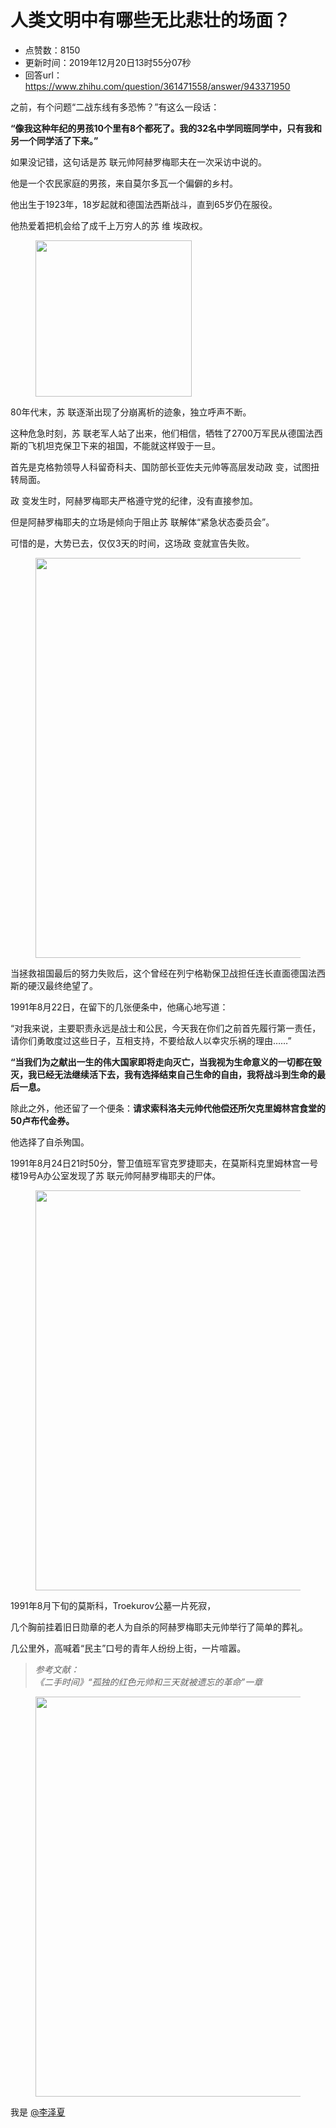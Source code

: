 # 人类文明中有哪些无比悲壮的场面？
- 点赞数：8150
- 更新时间：2019年12月20日13时55分07秒
- 回答url：https://www.zhihu.com/question/361471558/answer/943371950
<body>
 <p data-pid="C8WhK8sa">之前，有个问题“二战东线有多恐怖？”有这么一段话：</p>
 <p data-pid="TpDKkKBW"><b>“像我这种年纪的男孩10个里有8个都死了。我的32名中学同班同学中，只有我和另一个同学活了下来。”</b></p>
 <p data-pid="VBH-c3J8">如果没记错，这句话是苏 联元帅阿赫罗梅耶夫在一次采访中说的。</p>
 <p data-pid="1NcqhFc1">他是一个农民家庭的男孩，来自莫尔多瓦一个偏僻的乡村。</p>
 <p data-pid="y2vBpopY">他出生于1923年，18岁起就和德国法西斯战斗，直到65岁仍在服役。</p>
 <p data-pid="I_jUU9RJ">他热爱着把机会给了成千上万穷人的苏 维 埃政权。</p>
 <figure data-size="normal">
  <img src="https://pic1.zhimg.com/50/v2-bd8dc9d6a6d70cdc22e78ce839c50f11_720w.jpg?source=1940ef5c" data-rawwidth="250" data-rawheight="274" data-size="normal" data-original-token="v2-bd8dc9d6a6d70cdc22e78ce839c50f11" data-default-watermark-src="https://pic1.zhimg.com/50/v2-2577c6806991a0ea323665ec3b6ad262_720w.jpg?source=1940ef5c" class="content_image" width="250">
 </figure>
 <p data-pid="axhRFKNx">80年代末，苏 联逐渐出现了分崩离析的迹象，独立呼声不断。</p>
 <p data-pid="sidepScE">这种危急时刻，苏 联老军人站了出来，他们相信，牺牲了2700万军民从德国法西斯的飞机坦克保卫下来的祖国，不能就这样毁于一旦。</p>
 <p data-pid="FFaosdrX">首先是克格勃领导人科留奇科夫、国防部长亚佐夫元帅等高层发动政 变，试图扭转局面。</p>
 <p data-pid="0W2Fl0AG">政 变发生时，阿赫罗梅耶夫严格遵守党的纪律，没有直接参加。</p>
 <p data-pid="yNA4Uwp2">但是阿赫罗梅耶夫的立场是倾向于阻止苏 联解体“紧急状态委员会”。</p>
 <p data-pid="Yh_JqK_S">可惜的是，大势已去，仅仅3天的时间，这场政 变就宣告失败。</p>
 <figure data-size="normal">
  <img src="https://picx.zhimg.com/50/v2-3bdf9639e5c340ab263c58d15b1ce9d4_720w.jpg?source=1940ef5c" data-rawwidth="640" data-rawheight="412" data-size="normal" data-original-token="v2-3bdf9639e5c340ab263c58d15b1ce9d4" data-default-watermark-src="https://pica.zhimg.com/50/v2-5e1d5882627a706927f24a2802b9a666_720w.jpg?source=1940ef5c" class="origin_image zh-lightbox-thumb" width="640" data-original="https://picx.zhimg.com/v2-3bdf9639e5c340ab263c58d15b1ce9d4_r.jpg?source=1940ef5c">
 </figure>
 <p data-pid="_OL2roJW">当拯救祖国最后的努力失败后，这个曾经在列宁格勒保卫战担任连长直面德国法西斯的硬汉最终绝望了。</p>
 <p data-pid="afPJ4wlg">1991年8月22日，在留下的几张便条中，他痛心地写道：</p>
 <p data-pid="tN7znSq-">“对我来说，主要职责永远是战士和公民，今天我在你们之前首先履行第一责任，请你们勇敢度过这些日子，互相支持，不要给敌人以幸灾乐祸的理由……”</p>
 <p data-pid="aEFye-03"><b>“当我们为之献出一生的伟大国家即将走向灭亡，当我视为生命意义的一切都在毁灭，我已经无法继续活下去，我有选择结束自己生命的自由，我将战斗到生命的最后一息。</b></p>
 <p data-pid="MDznfO9r">除此之外，他还留了一个便条：<b>请求索科洛夫元帅代他偿还所欠克里姆林宫食堂的50卢布代金券。</b></p>
 <p data-pid="9C1pzzXR">他选择了自杀殉国。</p>
 <p data-pid="iE69qYuw">1991年8月24日21时50分，警卫值班军官克罗捷耶夫，在莫斯科克里姆林宫一号楼19号A办公室发现了苏 联元帅阿赫罗梅耶夫的尸体。</p>
 <figure data-size="normal">
  <img src="https://picx.zhimg.com/50/v2-d0ab4af3742cc56a3377dee4f9cb39fb_720w.jpg?source=1940ef5c" data-rawwidth="640" data-rawheight="388" data-size="normal" data-original-token="v2-d0ab4af3742cc56a3377dee4f9cb39fb" data-default-watermark-src="https://picx.zhimg.com/50/v2-5f88e950b01ff8e90c786a1d2636bc4a_720w.jpg?source=1940ef5c" class="origin_image zh-lightbox-thumb" width="640" data-original="https://picx.zhimg.com/v2-d0ab4af3742cc56a3377dee4f9cb39fb_r.jpg?source=1940ef5c">
 </figure>
 <p data-pid="wHWdb2Kx">1991年8月下旬的莫斯科，Troekurov公墓一片死寂，</p>
 <p data-pid="NItM7vLb">几个胸前挂着旧日勋章的老人为自杀的阿赫罗梅耶夫元帅举行了简单的葬礼。</p>
 <p data-pid="G8FAmQcB">几公里外，高喊着“民主”口号的青年人纷纷上街，一片喧嚣。</p>
 <blockquote data-pid="YV19Y73i">
  <i>参考文献：</i>
  <br><i>《二手时间》“孤独的红色元帅和三天就被遗忘的革命”一章</i>
 </blockquote>
 <figure data-size="normal">
  <img src="https://pic1.zhimg.com/50/v2-89494138a578ea9bb6be54a5f7d3981c_720w.jpg?source=1940ef5c" data-rawwidth="640" data-rawheight="49" data-size="normal" data-original-token="v2-89494138a578ea9bb6be54a5f7d3981c" class="origin_image zh-lightbox-thumb" width="640" data-original="https://pica.zhimg.com/v2-89494138a578ea9bb6be54a5f7d3981c_r.jpg?source=1940ef5c">
 </figure>
 <p data-pid="qIq7zqQO">我是 <a class="member_mention" href="https://www.zhihu.com/people/d4076900e5261ae15d4286add3534d1f" data-hash="d4076900e5261ae15d4286add3534d1f" data-hovercard="p$b$d4076900e5261ae15d4286add3534d1f">@李泽夏</a></p>
</body>